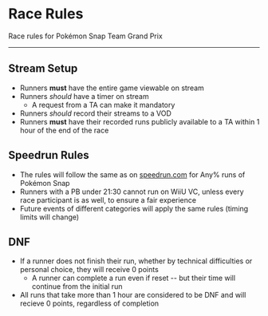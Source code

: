 # Race Rules
Race rules for Pokémon Snap Team Grand Prix

---

## Stream Setup
- Runners **must** have the entire game viewable on stream
- Runners *should* have a timer on stream
  - A request from a TA can make it mandatory
- Runners *should* record their streams to a VOD
- Runners **must** have their recorded runs publicly available to a TA within 1 hour of the end of the race

## Speedrun Rules
- The rules will follow the same as on [speedrun.com](speedrun.com/pkmnsnap) for Any% runs of Pokémon Snap
- Runners with a PB under 21:30 cannot run on WiiU VC, unless every race participant is as well, to ensure a fair experience
- Future events of different categories will apply the same rules (timing limits will change)

## DNF
- If a runner does not finish their run, whether by technical difficulties or personal choice, they will receive 0 points
  - A runner can complete a run even if reset -- but their time will continue from the initial run
- All runs that take more than 1 hour are considered to be DNF and will recieve 0 points, regardless of completion
